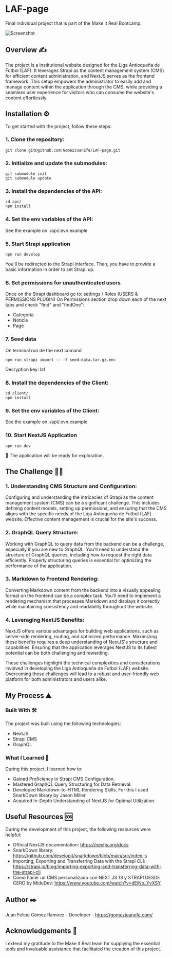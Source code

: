 # LAF-page

Final individual project that is part of the Make it Real Bootcamp.

<p {align="center"}>
  <img src="https://media.giphy.com/media/v1.Y2lkPTc5MGI3NjExaW5zNnJ3dm9pcTZ4dWc0NnZ3b3hqenB0YXFxb2MwdHQxcWtwOGcwZCZlcD12MV9pbnRlcm5hbF9naWZfYnlfaWQmY3Q9Zw/bZEhAOUGwPRkBKoNN5/giphy-downsized-large.gif" alt="Screenshot"/>
</p>

## Overview ✍️

The project is a institutional website designed for the Liga Antioqueña de Futbol (LAF). It leverages Strapi as the content management system (CMS) for efficient content administration, and NextJS serves as the frontend framework. This setup empowers the administrator to easily add and manage content within the application through the CMS, while providing a seamless user experience for visitors who can consume the website's content effortlessly.

## Installation ⚙️

To get started with the project, follow these steps:

### 1. Clone the repository:

```shell
git clone git@github.com:GomezJuanEfe/LAF-page.git
```

### 2. Initialize and update the submodules:

```shell
git submodule init
git submodule update
```

### 3. Install the dependencies of the API:

```shell
cd api/
npm install
```

### 4. Set the env variables of the API:

See the example on ./api/.evn.example

### 5. Start Strapi application

```shell
npm run develop
```

You'll be redirected to the Strapi interface. Then, you have to provide a basic information in order to set Strapi up.

### 6. Set permissions for unauthenticated users

Once on the Strapi dashboard go to: settings / Roles (USERS & PERMISSIONS PLUGIN)
On Permissions section drop down each of the next tabs and check "find" and "findOne":

- Categoria
- Noticia
- Page

### 7. Seed data

On terminal run de the next comand

```shell
npm run strapi import -- -f seed-data.tar.gz.enc
```

Decryption key: laf

### 8. Install the dependencies of the Client:

```shell
cd client/
npm install
```

### 9. Set the env variables of the Client:

See the example on ./api/.evn.example

### 10. Start NextJS Application

```shell
npm run dev
```

🎉 The application will be ready for exploration.

## The Challenge 🏋️‍♂️

### 1. Understanding CMS Structure and Configuration:

Configuring and understanding the intricacies of Strapi as the content management system (CMS) can be a significant challenge. This includes defining content models, setting up permissions, and ensuring that the CMS aligns with the specific needs of the Liga Antioqueña de Futbol (LAF) website. Effective content management is crucial for the site's success.

### 2. GraphQL Query Structure:

Working with GraphQL to query data from the backend can be a challenge, especially if you are new to GraphQL. You'll need to understand the structure of GraphQL queries, including how to request the right data efficiently. Properly structuring queries is essential for optimizing the performance of the application.

### 3. Markdown to Frontend Rendering:

Converting Markdown content from the backend into a visually appealing format on the frontend can be a complex task. You'll need to implement a rendering mechanism that processes Markdown and displays it correctly while maintaining consistency and readability throughout the website.

### 4. Leveraging NextJS Benefits:

NextJS offers various advantages for building web applications, such as server-side rendering, routing, and optimized performance. Maximizing these benefits requires a deep understanding of NextJS's structure and capabilities. Ensuring that the application leverages NextJS to its fullest potential can be both challenging and rewarding.

These challenges highlight the technical complexities and considerations involved in developing the Liga Antioqueña de Futbol (LAF) website. Overcoming these challenges will lead to a robust and user-friendly web platform for both administrators and users alike.

## My Process ⛰️

### Built With 🛠️

The project was built using the following technologies:

- NextJS
- Strapi CMS
- GraphQL

### What I Learned 🔬

During this project, I learned how to:

- Gained Proficiency in Strapi CMS Configuration.
- Mastered GraphQL Query Structuring for Data Retrieval.
- Developed Markdown-to-HTML Rendering Skills. For this I used SnarkDown library by Jason Miller
- Acquired In-Depth Understanding of NextJS for Optimal Utilization.

## Useful Resources 🆘

During the development of this project, the following resources were helpful:

- Official NextJS documentation: https://nextjs.org/docs
- SnarkDown library: https://github.com/developit/snarkdown/blob/main/src/index.js
- Importing, Exporting and Transferring Data with the Strapi CLI: https://strapi.io/blog/importing-exporting-and-transferring-data-with-the-strapi-cli
- Como hacer un CMS personalizado con NEXT.JS 13 y STRAPI DESDE CERO by MiduDev: https://www.youtube.com/watch?v=dEiNb_YvXSY

## Author ✒️

Juan Felipe Gómez Ramírez - Developer - https://gomezjuanefe.com/

## Acknowledgements 🎁

I extend my gratitude to the Make it Real team for supplying the essential tools and invaluable assistance that facilitated the creation of this project.

